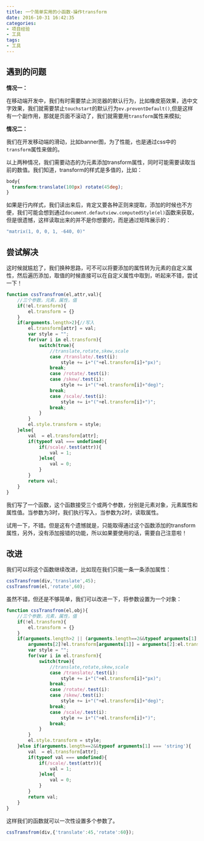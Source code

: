 ```yaml
---
title: 一个简单实用的小函数-操作transform
date: 2016-10-31 16:42:35
categories:
- 项目经验
- 工具
tags: 
- 工具
---
```


## 遇到的问题

**情况一：**

在移动端开发中，我们有时需要禁止浏览器的默认行为，比如橡皮筋效果，选中文字效果，我们就需要禁止`touchstart`的默认行为`ev.preventDefault()`,但是这样有一个副作用，那就是页面不滚动了，我们就需要用`transform`属性来模拟;

**情况二：**

我们在开发移动端的滑动，比如banner图，为了性能，也是通过css中的`transform`属性来做的。


以上两种情况，我们需要动态的为元素添加transform属性，同时可能需要读取当前的数值。我们知道，transform的样式是多值的，比如：

```css
body{
  transform:translate(100px) rotate(45deg);
}
```

如果是行内样式，我们读出来后，肯定又要各种正则来提取，添加的时候也不方便，我们可能会想到通过`document.defautview.computedStyle(el)`函数来获取，但是很遗憾，这样读取出来的并不是你想要的，而是通过矩阵展示的：

```javascript
"matrix(1, 0, 0, 1, -640, 0)"
```

## 尝试解决

这时候就尴尬了，我们换种思路，可不可以将要添加的属性转为元素的自定义属性，然后遍历添加，取值的时候直接可以在自定义属性中取到，听起来不错，尝试一下！

```javascript
function cssTransfrom(el,attr,val){
	//三个参数，元素，属性，值
	if(!el.transform){
		el.transform = {}
	}
	if(arguments.length>2){//写入
		el.transform[attr] = val;
		var style = "";
		for(var i in el.transform){
			switch(true){
				//translate,rotate,skew,scale
				case /translate/.test(i):
					style += i+"("+el.transform[i]+"px)";
				break;
				case /rotate/.test(i):
				case /skew/.test(i):
					style += i+"("+el.transform[i]+"deg)";
				break;
				case /scale/.test(i):
					style += i+"("+el.transform[i]+")";
				break;
			}
		}
		el.style.transform = style;
	}else{
		val  = el.transform[attr];
		if(typeof val === undefined){
			if(/scale/.test(attr)){
				val = 1;
			}else{
				val = 0;
			}
		}
		return val;
	}
}
```

我们写了一个函数，这个函数接受三个或两个参数，分别是元素对象，元素属性和属性值。当参数为3时，我们执行写入，当参数为2时，读取属性。

试用一下，不错。但是这有个遗憾就是，只能取得通过这个函数添加的transform属性，另外，没有添加报错的功能，所以如果要使用的话，需要自己注意啦！

## 改进

我们可以将这个函数继续改进，比如现在我们只能一条一条添加属性：

```javascript
cssTransfrom(div,'translate',45);
cssTransfrom(el,'rotate',60);
```

虽然不错，但还是不够简单，我们可以改进一下，将参数设置为一个对象：

```javascript
function cssTransfrom(el,obj){
	//三个参数，元素，属性，值
	if(!el.transform){
		el.transform = {}
	}
	if(arguments.length>2 || (arguments.length==2&&typeof arguments[1] === 'object')){//写入
		arguments[2]?el.transform[arguments[1]] = arguments[2]:el.transform = arguments[1];
		var style = "";
		for(var i in el.transform){
			switch(true){
				//translate,rotate,skew,scale
				case /translate/.test(i):
					style += i+"("+el.transform[i]+"px)";
				break;
				case /rotate/.test(i):
				case /skew/.test(i):
					style += i+"("+el.transform[i]+"deg)";
				break;
				case /scale/.test(i):
					style += i+"("+el.transform[i]+")";
				break;
			}
		}
		el.style.transform = style;
	}else if(arguments.length==2&&typeof arguments[1] === 'string'){
		val  = el.transform[attr];
		if(typeof val === undefined){
			if(/scale/.test(attr)){
				val = 1;
			}else{
				val = 0;
			}
		}
		return val;
	}
}
```

这样我们的函数就可以一次性设置多个参数了。

```javascript
cssTransfrom(div,{'translate':45,'rotate':60});
```
